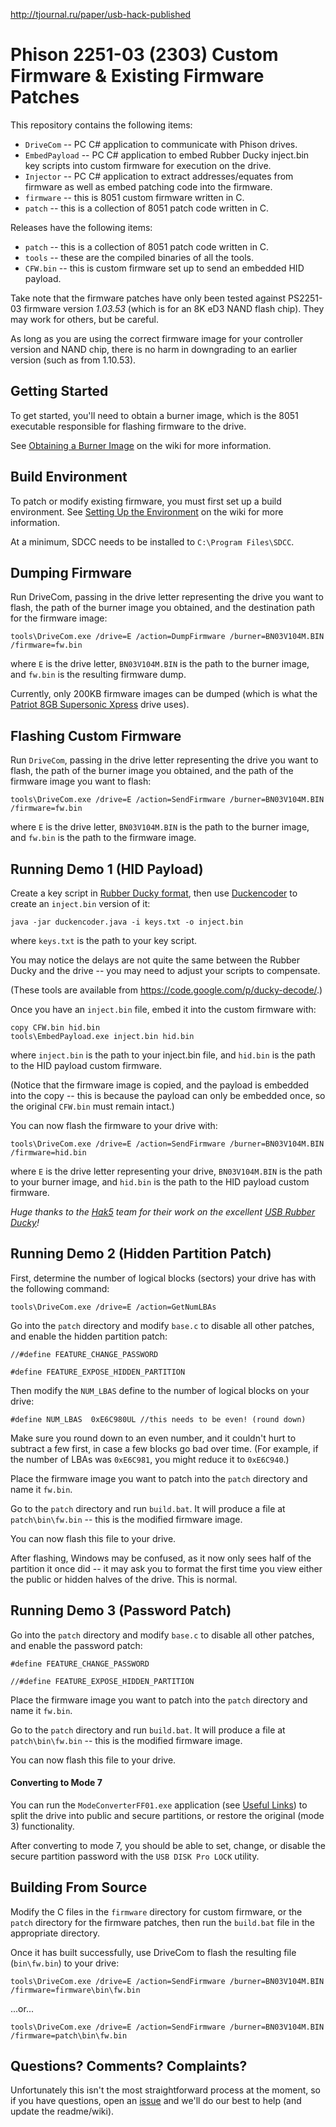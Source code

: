 http://tjournal.ru/paper/usb-hack-published


Phison 2251-03 (2303) Custom Firmware &amp; Existing Firmware Patches
========

This repository contains the following items:
- `DriveCom` -- PC C# application to communicate with Phison drives.
- `EmbedPayload` -- PC C# application to embed Rubber Ducky inject.bin key scripts into custom firmware for execution on the drive.
- `Injector` -- PC C# application to extract addresses/equates from firmware as well as embed patching code into the firmware.
- `firmware` -- this is 8051 custom firmware written in C.
- `patch` -- this is a collection of 8051 patch code written in C.

Releases have the following items:
- `patch` -- this is a collection of 8051 patch code written in C.
- `tools` -- these are the compiled binaries of all the tools.
- `CFW.bin` -- this is custom firmware set up to send an embedded HID payload.

Take note that the firmware patches have only been tested against PS2251-03 firmware version _1.03.53_ (which is for an 8K eD3 NAND flash chip). They may work for others, but be careful.

As long as you are using the correct firmware image for your controller version and NAND chip, there is no harm in downgrading to an earlier version (such as from 1.10.53).

## Getting Started
To get started, you'll need to obtain a burner image, which is the 8051 executable responsible for flashing firmware to the drive.

See [Obtaining a Burner Image](https://github.com/adamcaudill/Psychson/wiki/Obtaining-a-Burner-Image) on the wiki for more information.

## Build Environment
To patch or modify existing firmware, you must first set up a build environment. See [Setting Up the Environment](https://github.com/adamcaudill/Psychson/wiki/Setting-Up-the-Environment) on the wiki for more information.

At a minimum, SDCC needs to be installed to `C:\Program Files\SDCC`.

## Dumping Firmware
Run DriveCom, passing in the drive letter representing the drive you want to flash, the path of the burner image you obtained, and the destination path for the firmware image:

    tools\DriveCom.exe /drive=E /action=DumpFirmware /burner=BN03V104M.BIN /firmware=fw.bin

where `E` is the drive letter, `BN03V104M.BIN` is the path to the burner image, and `fw.bin` is the resulting firmware dump.

Currently, only 200KB firmware images can be dumped (which is what the [Patriot 8GB Supersonic Xpress](http://bit.ly/badusb4you) drive uses).

## Flashing Custom Firmware
Run `DriveCom`, passing in the drive letter representing the drive you want to flash, the path of the burner image you obtained, and the path of the firmware image you want to flash:

    tools\DriveCom.exe /drive=E /action=SendFirmware /burner=BN03V104M.BIN /firmware=fw.bin

where `E` is the drive letter, `BN03V104M.BIN` is the path to the burner image, and `fw.bin` is the path to the firmware image.

## Running Demo 1 (HID Payload)
Create a key script in [Rubber Ducky format](https://github.com/hak5darren/USB-Rubber-Ducky/wiki/Payloads), then use [Duckencoder](https://code.google.com/p/ducky-decode/downloads/detail?name=DuckEncoder_2.6.3.zip&can=2&q=) to create an `inject.bin` version of it:

    java -jar duckencoder.java -i keys.txt -o inject.bin

where `keys.txt` is the path to your key script.

You may notice the delays are not quite the same between the Rubber Ducky and the drive -- you may need to adjust your scripts to compensate.

(These tools are available from https://code.google.com/p/ducky-decode/.)

Once you have an `inject.bin` file, embed it into the custom firmware with:

    copy CFW.bin hid.bin
    tools\EmbedPayload.exe inject.bin hid.bin

where `inject.bin` is the path to your inject.bin file, and `hid.bin` is the path to the HID payload custom firmware.

(Notice that the firmware image is copied, and the payload is embedded into the copy -- this is because the payload can only be embedded once, so the original `CFW.bin` must remain intact.)

You can now flash the firmware to your drive with:

    tools\DriveCom.exe /drive=E /action=SendFirmware /burner=BN03V104M.BIN /firmware=hid.bin

where `E` is the drive letter representing your drive, `BN03V104M.BIN` is the path to your burner image, and `hid.bin` is the path to the HID payload custom firmware.

*Huge thanks to the [Hak5](http://hak5.org/) team for their work on the excellent [USB Rubber Ducky](https://hakshop.myshopify.com/collections/usb-rubber-ducky/products/usb-rubber-ducky-deluxe)!*

## Running Demo 2 (Hidden Partition Patch)
First, determine the number of logical blocks (sectors) your drive has with the following command:

    tools\DriveCom.exe /drive=E /action=GetNumLBAs

Go into the `patch` directory and modify `base.c` to disable all other patches, and enable the hidden partition patch:

    //#define FEATURE_CHANGE_PASSWORD

    #define FEATURE_EXPOSE_HIDDEN_PARTITION

Then modify the `NUM_LBAS` define to the number of logical blocks on your drive:

    #define NUM_LBAS  0xE6C980UL //this needs to be even! (round down)

Make sure you round down to an even number, and it couldn't hurt to subtract a few first, in case a few blocks go bad over time. (For example, if the number of LBAs was `0xE6C981`, you might reduce it to `0xE6C940`.)

Place the firmware image you want to patch into the `patch` directory and name it `fw.bin`.

Go to the `patch` directory and run `build.bat`. It will produce a file at `patch\bin\fw.bin` -- this is the modified firmware image.

You can now flash this file to your drive.

After flashing, Windows may be confused, as it now only sees half of the partition it once did -- it may ask you to format the first time you view either the public or hidden halves of the drive. This is normal.

## Running Demo 3 (Password Patch)
Go into the `patch` directory and modify `base.c` to disable all other patches, and enable the password patch:

    #define FEATURE_CHANGE_PASSWORD

    //#define FEATURE_EXPOSE_HIDDEN_PARTITION

Place the firmware image you want to patch into the `patch` directory and name it `fw.bin`.

Go to the `patch` directory and run `build.bat`. It will produce a file at `patch\bin\fw.bin` -- this is the modified firmware image.

You can now flash this file to your drive.

#### Converting to Mode 7
You can run the `ModeConverterFF01.exe` application (see [Useful Links](https://github.com/adamcaudill/Psychson/wiki/Useful-Links)) to split the drive into public and secure partitions, or restore the original (mode 3) functionality.

After converting to mode 7, you should be able to set, change, or disable the secure partition password with the `USB DISK Pro LOCK` utility.

## Building From Source
Modify the C files in the `firmware` directory for custom firmware, or the `patch` directory for the firmware patches, then run the `build.bat` file in the appropriate directory.

Once it has built successfully, use DriveCom to flash the resulting file (`bin\fw.bin`) to your drive:

    tools\DriveCom.exe /drive=E /action=SendFirmware /burner=BN03V104M.BIN /firmware=firmware\bin\fw.bin

...or...

    tools\DriveCom.exe /drive=E /action=SendFirmware /burner=BN03V104M.BIN /firmware=patch\bin\fw.bin

## Questions? Comments? Complaints?

Unfortunately this isn't the most straightforward process at the moment, so if you have questions, open an [issue](https://github.com/adamcaudill/Psychson/issues) and we'll do our best to help (and update the readme/wiki).
